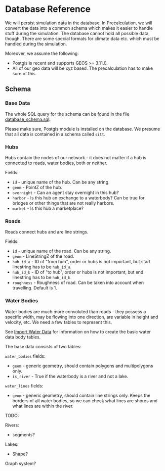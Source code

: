 # Database Reference

We will persist simulation data in the database. In Precalculation, we will convert the data into a common schema which
makes it easier to handle stuff during the simulation. The database cannot hold all possible data, though. There are
some special formats for climate data etc. which must be handled during the simulation.

Moreover, we assume the following:
* Postgis is recent and supports GEOS >= 3.11.0.
* All of our geo data will be xyz based. The precalculation has to make sure of this. 

## Schema

### Base Data

The whole SQL query for the schema can be found in the file [database_schema.sql](database_schema.sql).

Please make sure, Postgis module is installed on the database. We presume that all data is contained in a
schema called `sitt`.

### Hubs

Hubs contain the nodes of our network - it does not matter if a hub is connected to roads, water bodies, both or
neither.

Fields:
* `id` - unique name of the hub. Can be any string.
* `geom` - PointZ of the hub.
* `overnight` - Can an agent stay overnight in this hub?
* `harbor` - Is this hub an exchange to a waterbody? Can be true for bridges or other things that are not really harbors.
* `market` - Is this hub a marketplace?

### Roads

Roads connect hubs and are line strings.

Fields:
* `id` - unique name of the road. Can be any string.
* `geom` - LineStringZ of the road.
* `hub_id_a` - ID of "from hub", order or hubs is not important, but start linestring has to be `hub_id_a`.
* `hub_id_b` - ID of "to hub", order or hubs is not important, but end linestring has to be `hub_id_b`.
* `roughness` -  Roughness of road. Can be taken into account when travelling. Default is 1.

### Water Bodies

Water bodies are much more convoluted than roads - they possess a specific width, may be flowing into one direction,
are variable in height and velocity, etc. We need a few tables to represent this.

See [Import Water Data](../precalculation/import_water_data.md) for information on how to create the basic water data
body tables.

The base data consists of two tables:

`water_bodies` fields:
* `geom` - generic geometry, should contain polygons and multipolygons only.
* `is_river` - True if the waterbody is a river and not a lake.

`water_lines` fields:
* `geom` - generic geometry, should contain line strings only. Keeps the borders of all water bodies, so we can check
  what lines are shores and what lines are within the river.

TODO:

Rivers:
* segments?

Lakes:
* Shape?


Graph system?
